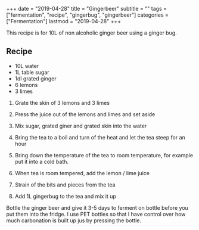 +++
date = "2019-04-28"
title = "Gingerbeer"
subtitle = ""
tags = ["fermentation", "recipe", "gingerbug", "gingerbeer"]
categories = ["Fermentation"]
lastmod = "2019-04-28"
+++

This recipe is for 10L of non alcoholic ginger beer using a ginger
bug.

## Recipe

- 10L water
- 1L table sugar
- 1dl grated ginger
- 6 lemons
- 3 limes

1. Grate the skin of 3 lemons and 3 limes

2. Press the juice out of the lemons and limes and set aside

3. Mix sugar, grated giner and grated skin into the water

4. Bring the tea to a boil and turn of the heat and let the tea steep
   for an hour

5. Bring down the temperature of the tea to room temperature, for
   example put it into a cold bath.

6. When tea is room tempered, add the lemon / lime juice

7. Strain of the bits and pieces from the tea

8. Add 1L gingerbug to the tea and mix it up


Bottle the ginger beer and give it 3-5 days to ferment on bottle
before you put them into the fridge. I use PET bottles so that I have
control over how much carbonation is built up jus by pressing the
bottle.


